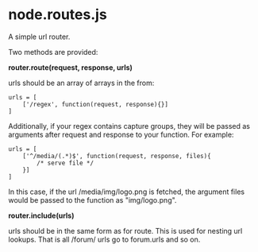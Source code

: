 
node.routes.js
=============
A simple url router.

Two methods are provided:

<strong>router.route(request, response, urls)</strong>

urls should be an array of arrays in the from:

    urls = [
        ['/regex', function(request, response){}]
    ]

Additionally, if your regex contains capture groups, they will be passed
as arguments after request and response to your function. For example:

    urls = [
        ['^/media/(.*)$', function(request, response, files){
            /* serve file */
        }]
    ]

In this case, if the url /media/img/logo.png is fetched, the argument files
would be passed to the function as "img/logo.png".

<strong>router.include(urls)</strong>

urls should be in the same form as for route. This is used for nesting
url lookups. That is all /forum/ urls go to forum.urls and so on.


